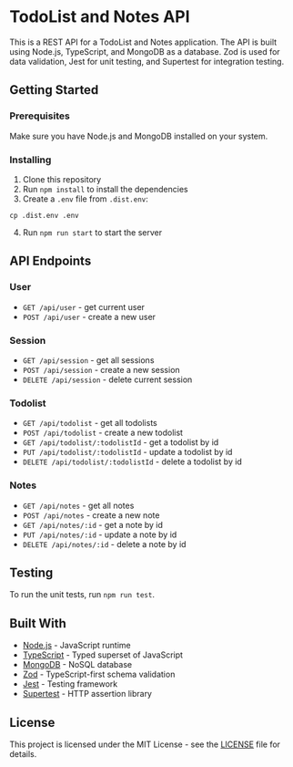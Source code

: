 # TodoList and Notes API

This is a REST API for a TodoList and Notes application. The API is built using Node.js, TypeScript, and MongoDB as a database. Zod is used for data validation, Jest for unit testing, and Supertest for integration testing.

## Getting Started

### Prerequisites

Make sure you have Node.js and MongoDB installed on your system.

### Installing

1. Clone this repository
2. Run `npm install` to install the dependencies
3. Create a `.env` file from `.dist.env`:

```
cp .dist.env .env
```

4. Run `npm run start` to start the server

## API Endpoints

### User

- `GET /api/user` - get current user
- `POST /api/user` - create a new user

### Session

- `GET /api/session` - get all sessions
- `POST /api/session` - create a new session
- `DELETE /api/session` - delete current session

### Todolist

- `GET /api/todolist` - get all todolists
- `POST /api/todolist` - create a new todolist
- `GET /api/todolist/:todolistId` - get a todolist by id
- `PUT /api/todolist/:todolistId` - update a todolist by id
- `DELETE /api/todolist/:todolistId` - delete a todolist by id

### Notes

- `GET /api/notes` - get all notes
- `POST /api/notes` - create a new note
- `GET /api/notes/:id` - get a note by id
- `PUT /api/notes/:id` - update a note by id
- `DELETE /api/notes/:id` - delete a note by id

## Testing

To run the unit tests, run `npm run test`.

## Built With

- [Node.js](https://nodejs.org/) - JavaScript runtime
- [TypeScript](https://www.typescriptlang.org/) - Typed superset of JavaScript
- [MongoDB](https://www.mongodb.com/) - NoSQL database
- [Zod](https://github.com/colinhacks/zod) - TypeScript-first schema validation
- [Jest](https://jestjs.io/) - Testing framework
- [Supertest](https://github.com/visionmedia/supertest) - HTTP assertion library

## License

This project is licensed under the MIT License - see the [LICENSE](LICENSE) file for details.
